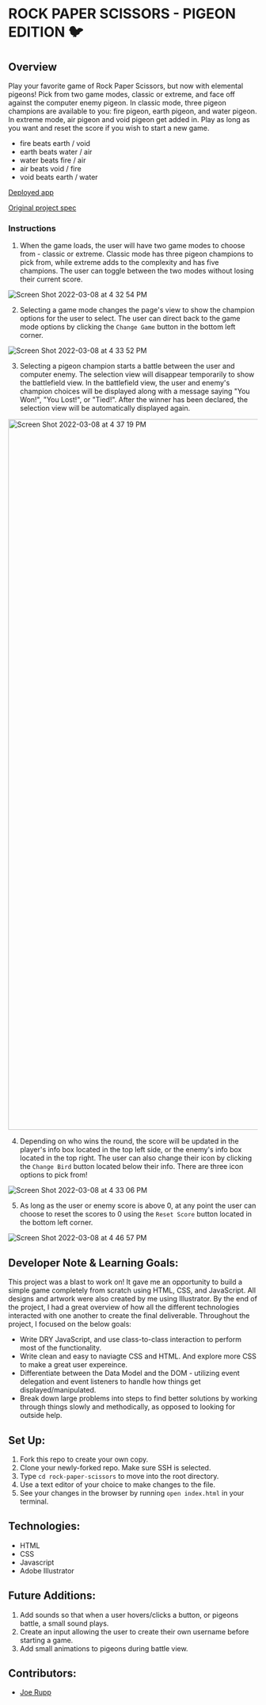 # ROCK PAPER SCISSORS - PIGEON EDITION 🐦

## Overview
Play your favorite game of Rock Paper Scissors, but now with elemental pigeons! Pick from two game modes, classic or extreme, and face off against the computer enemy pigeon. In classic mode, three pigeon champions are available to you: fire pigeon, earth pigeon, and water pigeon. In extreme mode, air pigeon and void pigeon get added in. Play as long as you want and reset the score if you wish to start a new game.

- fire beats earth / void
- earth beats water / air
- water beats fire / air
- air beats void / fire
- void beats earth / water

[Deployed app](https://joerupp.github.io/rock-paper-scissors/)

[Original project spec](https://frontend.turing.edu/projects/module-1/rock-paper-scissors-solo.html)

### Instructions
 1. When the game loads, the user will have two game modes to choose from - classic or extreme. Classic mode has three pigeon champions to pick from, while extreme adds to the complexity and has five champions. The user can toggle between the two modes without losing their current score.
 
 ![Screen Shot 2022-03-08 at 4 32 54 PM](https://user-images.githubusercontent.com/96392562/157344230-a6353664-a265-4fc2-b843-dc6c138950d8.png)
 
 2. Selecting a game mode changes the page's view to show the champion options for the user to select. The user can direct back to the game mode options by clicking the `Change Game` button in the bottom left corner.
 
 ![Screen Shot 2022-03-08 at 4 33 52 PM](https://user-images.githubusercontent.com/96392562/157344402-8e95c884-23c3-4a32-a0d6-e4a2067e7f1f.png)

 3. Selecting a pigeon champion starts a battle between the user and computer enemy. The selection view will disappear temporarily to show the battlefield view. In the battlefield view, the user and enemy's champion choices will be displayed along with a message saying "You Won!", "You Lost!", or "Tied!". After the winner has been declared, the selection view will be automatically displayed again.
 
 <img width="1434" alt="Screen Shot 2022-03-08 at 4 37 19 PM" src="https://user-images.githubusercontent.com/96392562/157344472-9dfd8b34-dff9-4b21-b4f8-0150d5c64bff.png">

 4. Depending on who wins the round, the score will be updated in the player's info box located in the top left side, or the enemy's info box located in the top right. The user can also change their icon by clicking the `Change Bird` button located below their info. There are three icon options to pick from!

 ![Screen Shot 2022-03-08 at 4 33 06 PM](https://user-images.githubusercontent.com/96392562/157344484-57aab910-868d-43c4-97b1-026b38e264e1.png)

 5. As long as the user or enemy score is above 0, at any point the user can choose to reset the scores to 0 using the `Reset Score` button located in the bottom left corner.

![Screen Shot 2022-03-08 at 4 46 57 PM](https://user-images.githubusercontent.com/96392562/157345021-3213acb4-96bf-42c3-806d-4841e5f3df5a.png)

## Developer Note & Learning Goals:
This project was a blast to work on! It gave me an opportunity to build a simple game completely from scratch using HTML, CSS, and JavaScript. All designs and artwork were also created by me using Illustrator. By the end of the project, I had a great overview of how all the different technologies interacted with one another to create the final deliverable. Throughout the project, I focused on the below goals:

- Write DRY JavaScript, and use class-to-class interaction to perform most of the functionality. 
- Write clean and easy to naviagte CSS and HTML. And explore more CSS to make a great user expereince.
- Differentiate between the Data Model and the DOM - utilizing event delegation and event listeners to handle how things get displayed/manipulated.
- Break down large problems into steps to find better solutions by working through things slowly and methodically, as opposed to looking for outside help.

## Set Up:
1. Fork this repo to create your own copy.
2. Clone your newly-forked repo. Make sure SSH is selected.
3. Type `cd rock-paper-scissors` to move into the root directory.
4. Use a text editor of your choice to make changes to the file.
5. See your changes in the browser by running `open index.html` in your terminal.

## Technologies:
- HTML
- CSS
- Javascript
- Adobe Illustrator

## Future Additions:
1. Add sounds so that when a user hovers/clicks a button, or pigeons battle, a small sound plays.
2. Create an input allowing the user to create their own username before starting a game.
3. Add small animations to pigeons during battle view.

## Contributors:
- [Joe Rupp](https://github.com/JoeRupp)
